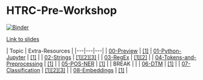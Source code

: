 # HTRC-Pre-Workshop

[![Binder](https://mybinder.org/badge.svg)](https://mybinder.org/v2/gh/henchc/HTRC-Pre-Workshop/master)

[Link to slides](https://docs.google.com/presentation/d/19HFM1DBStHPwC9owhuijV6beV-owK-OVnQuwqp1XLGA/edit?usp=sharing)

| Topic  | Extra-Resources  |
|---|---|---|
| [00-Preview](https://github.com/henchc/textxd-2017/blob/master/00-Preview.ipynb) | [[1]](https://github.com/henchc/Rediscovering-Text-as-Data/blob/master/09-Topic-Modeling/01-Topic-Modeling.ipynb)
| [01-Python-Jupyter](https://github.com/henchc/textxd-2017/blob/master/01-Python-Jupyter.ipynb)   | [[1]](https://github.com/ds-modules/EPS-C20/blob/master/01-EWT/01-EWT.ipynb)  |
| [02-Strings](https://github.com/henchc/textxd-2017/blob/master/02-Strings.ipynb)  | [[1]](https://github.com/ds-modules/core-resources/blob/master/intro/intro-strings.ipynb)[[2]](https://github.com/dlab-berkeley/python-fundamentals/blob/master/Day_1/05_Strings.ipynb)[[3]](https://github.com/henchc/Rediscovering-Text-as-Data/blob/master/03-Close-Reading-I/01-Strings.ipynb)   |
| [03-RegEx](https://github.com/henchc/textxd-2017/blob/master/03-regex.ipynb)  | [[1]](https://github.com/dlab-berkeley/regex-intro)[[2]](https://github.com/henchc/Rediscovering-Text-as-Data/blob/master/04-Stylometry/02-regex.ipynb)  |
| [04-Tokens-and-Preprocessing](https://github.com/henchc/textxd-2017/blob/master/04-Tokens-and-Pre-Processing.ipynb) | [[1]](https://github.com/dlab-berkeley/python-for-everything/blob/master/instructor/day_four.ipynb) |
|  [05-POS-NER](https://github.com/henchc/textxd-2017/blob/master/05-POS-NER.ipynb) | [[1]](https://github.com/henchc/Rediscovering-Text-as-Data/blob/master/05-Intro-to-SpaCy/01-Intro-to-SpaCy.ipynb) |
| BREAK | |
| [06-DTM](https://github.com/henchc/textxd-2017/blob/master/06-DTM.ipynb) | [[1]](https://github.com/henchc/Rediscovering-Text-as-Data/blob/master/07-Textual-Similarity/01-Textual-Similarity.ipynb)  |
| [07-Classification](https://github.com/henchc/textxd-2017/blob/master/07-Classification.ipynb) | [[1]](https://github.com/henchc/Rediscovering-Text-as-Data/tree/master/08-Classification)[[2]](https://github.com/dlab-berkeley/python-text-analysis/blob/master/NLP_NLTK/NLP_NLTK.ipynb)[[3]](https://github.com/henchc/CDIPS-2017-Scraping-NLP/blob/master/03-NLP/01-NLP_NLTK.ipynb)  |
| [08-Embeddings](https://github.com/henchc/textxd-2017/blob/master/08-Word-Embeddings.ipynb) | [[1]](https://github.com/data-8/literature-connector/blob/gh-pages/13%20-%20The%20Cutting%20Edge/Word%20Embedding.ipynb) |
